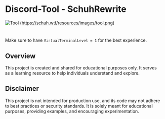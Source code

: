 # Discord-Tool - SchuhRewrite
![Tool](https://schuh.wtf/resources/images/tool.png)
(https://schuh.wtf/resources/images/tool.png)
#
Make sure to have `VirtualTerminalLevel = 1` for the best experience.
## Overview
This project is created and shared for educational purposes only. It serves as a learning resource to help individuals understand and explore.
## Disclaimer
This project is not intended for production use, and its code may not adhere to best practices or security standards. It is solely meant for educational purposes, providing examples, and encouraging experimentation.
 
